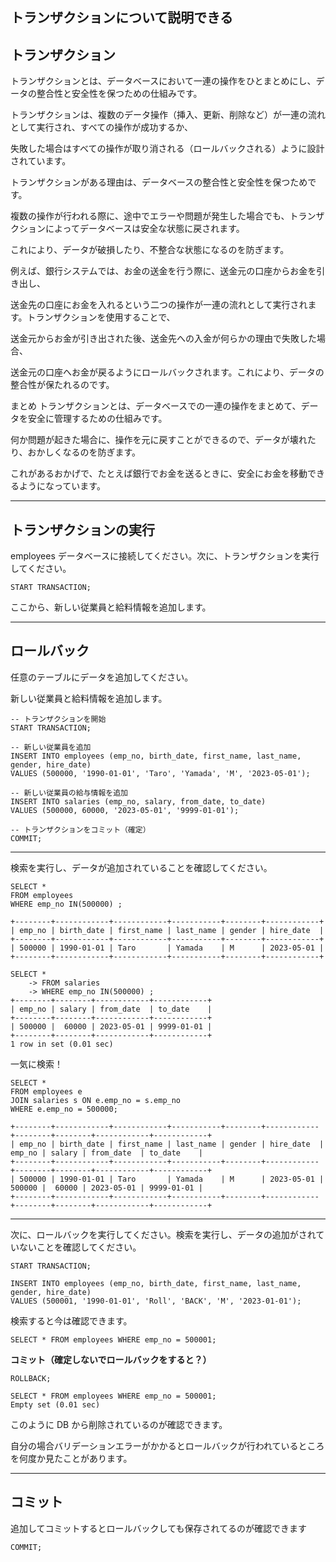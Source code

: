 ## トランザクションについて説明できる

## トランザクション

トランザクションとは、データベースにおいて一連の操作をひとまとめにし、データの整合性と安全性を保つための仕組みです。

トランザクションは、複数のデータ操作（挿入、更新、削除など）が一連の流れとして実行され、すべての操作が成功するか、

失敗した場合はすべての操作が取り消される（ロールバックされる）ように設計されています。

トランザクションがある理由は、データベースの整合性と安全性を保つためです。

複数の操作が行われる際に、途中でエラーや問題が発生した場合でも、トランザクションによってデータベースは安全な状態に戻されます。

これにより、データが破損したり、不整合な状態になるのを防ぎます。

例えば、銀行システムでは、お金の送金を行う際に、送金元の口座からお金を引き出し、

送金先の口座にお金を入れるという二つの操作が一連の流れとして実行されます。トランザクションを使用することで、

送金元からお金が引き出された後、送金先への入金が何らかの理由で失敗した場合、

送金元の口座へお金が戻るようにロールバックされます。これにより、データの整合性が保たれるのです。

まとめ
トランザクションとは、データベースでの一連の操作をまとめて、データを安全に管理するための仕組みです。

何か問題が起きた場合に、操作を元に戻すことができるので、データが壊れたり、おかしくなるのを防ぎます。

これがあるおかげで、たとえば銀行でお金を送るときに、安全にお金を移動できるようになっています。

---

## トランザクションの実行

employees データベースに接続してください。次に、トランザクションを実行してください。

```
START TRANSACTION;
```

ここから、新しい従業員と給料情報を追加します。

---

## ロールバック

任意のテーブルにデータを追加してください。

新しい従業員と給料情報を追加します。

```
-- トランザクションを開始
START TRANSACTION;

-- 新しい従業員を追加
INSERT INTO employees (emp_no, birth_date, first_name, last_name, gender, hire_date)
VALUES (500000, '1990-01-01', 'Taro', 'Yamada', 'M', '2023-05-01');

-- 新しい従業員の給与情報を追加
INSERT INTO salaries (emp_no, salary, from_date, to_date)
VALUES (500000, 60000, '2023-05-01', '9999-01-01');

-- トランザクションをコミット（確定）
COMMIT;
```

---

検索を実行し、データが追加されていることを確認してください。

```
SELECT *
FROM employees
WHERE emp_no IN(500000) ;
```

```
+--------+------------+------------+-----------+--------+------------+
| emp_no | birth_date | first_name | last_name | gender | hire_date  |
+--------+------------+------------+-----------+--------+------------+
| 500000 | 1990-01-01 | Taro       | Yamada    | M      | 2023-05-01 |
+--------+------------+------------+-----------+--------+------------+
```

```
SELECT *
    -> FROM salaries
    -> WHERE emp_no IN(500000) ;
+--------+--------+------------+------------+
| emp_no | salary | from_date  | to_date    |
+--------+--------+------------+------------+
| 500000 |  60000 | 2023-05-01 | 9999-01-01 |
+--------+--------+------------+------------+
1 row in set (0.01 sec)
```

一気に検索！

```
SELECT *
FROM employees e
JOIN salaries s ON e.emp_no = s.emp_no
WHERE e.emp_no = 500000;
```

```
+--------+------------+------------+-----------+--------+------------+--------+--------+------------+------------+
| emp_no | birth_date | first_name | last_name | gender | hire_date  | emp_no | salary | from_date  | to_date    |
+--------+------------+------------+-----------+--------+------------+--------+--------+------------+------------+
| 500000 | 1990-01-01 | Taro       | Yamada    | M      | 2023-05-01 | 500000 |  60000 | 2023-05-01 | 9999-01-01 |
+--------+------------+------------+-----------+--------+------------+--------+--------+------------+------------+
```

---

次に、ロールバックを実行してください。検索を実行し、データの追加がされていないことを確認してください。

```
START TRANSACTION;

INSERT INTO employees (emp_no, birth_date, first_name, last_name, gender, hire_date)
VALUES (500001, '1990-01-01', 'Roll', 'BACK', 'M', '2023-01-01');
```

検索すると今は確認できます。

```
SELECT * FROM employees WHERE emp_no = 500001;
```

**コミット（確定しないでロールバックをすると？）**

```
ROLLBACK;
```

```
SELECT * FROM employees WHERE emp_no = 500001;
Empty set (0.01 sec)
```

このように DB から削除されているのが確認できます。

自分の場合バリデーションエラーがかかるとロールバックが行われているところを何度か見たことがあります。

---

## コミット

追加してコミットするとロールバックしても保存されてるのが確認できます

```
COMMIT;
```
